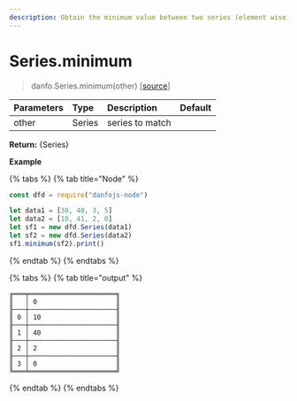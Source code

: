 ```yaml
---
description: Obtain the minimum value between two series (element wise)
---
```


# Series.minimum

> danfo.Series.minimum\(other\)   \[[source](https://github.com/opensource9ja/danfojs/blob/master/danfojs/src/core/series.js#L383)\]

| Parameters | Type | Description | Default |
| :--- | :--- | :--- | :--- |
| other | Series | series to match |  |

**Return:** {Series}

**Example**

{% tabs %}
{% tab title="Node" %}
```javascript
const dfd = require("danfojs-node")

let data1 = [30, 40, 3, 5]
let data2 = [10, 41, 2, 0]
let sf1 = new dfd.Series(data1)
let sf2 = new dfd.Series(data2)
sf1.minimum(sf2).print()
```
{% endtab %}
{% endtabs %}

{% tabs %}
{% tab title="output" %}
```text
╔═══╤══════════════════════╗
║   │ 0                    ║
╟───┼──────────────────────╢
║ 0 │ 10                   ║
╟───┼──────────────────────╢
║ 1 │ 40                   ║
╟───┼──────────────────────╢
║ 2 │ 2                    ║
╟───┼──────────────────────╢
║ 3 │ 0                    ║
╚═══╧══════════════════════╝
```
{% endtab %}
{% endtabs %}

